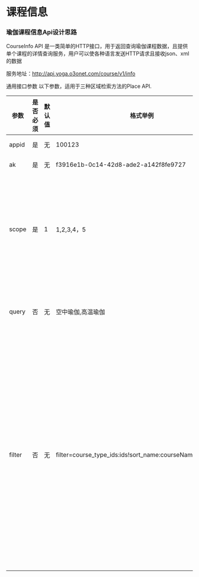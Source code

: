 # 课程信息

### 瑜伽课程信息Api设计思路

CourseInfo API 是一类简单的HTTP接口，用于返回查询瑜伽课程数据，且提供单个课程的详情查询服务，用户可以使各种语言发送HTTP请求且接收json、xml的数据

服务地址：http://api.yoga.o3onet.com/course/v1/info

通用接口参数 以下参数，适用于三种区域检索方法的Place API.

| 参数        | 是否必须   |  默认值  |  格式举例  |  含义  |
| --------   | -----  | ----  | ----  | ----  |
|appid| 是|无|100123|查询课程信息时，app的ID信息|
|  ak |是|无|f3916e1b-0c14-42d8-ade2-a142f8fe9727|用户的访问密钥，必填项。|
|scope|是|1|1,2,3,4，5|检索结果详细程度。取值为1 或空，则返回基本信息；取值为2，返回课程详细信息；取值为3,返回包含前面信息及课程类别信息(courseTypeInfo)取值为4,返回包含前面信息及页面显示控制信息(pageConfigInfo);取值为5,显示课程所有的信息|
|  query | 否  |  无 |  空中瑜伽,高温瑜伽 | 检索课程名称。支持多个关键字并集检索。不同关键字间以$符号分隔，最多支持10个关键字检索。如:”空中瑜伽$高温瑜伽” |
|filter|否|无|  filter=course_type_ids:ids!sort_name:courseName!sort_rule:1 |检索过滤条件，当scope取值为2时才会调用这些过滤信息。默认为1时不做过滤排序处理:采用竖线分隔。<br/> 【course_type_ids】 课程类别id，注意：设置该字段可提高检索速度和过滤精度，各个Id之间以,分隔开来 。 【sort_name】 排序字段 取值有： default（默认）；courseName（课程名称）；courseHourLength（课程时长）；maxOrderNum（最大可预约数量）；maxOrderLineUpNum（最大可排队数量）；createAt(创建时间);updateAt(更新时间); 【sort_rule】 排序规则：0（从高到低），1（从低到高）| 



> 

